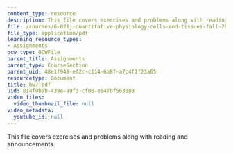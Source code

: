 ```yaml
---
content_type: resource
description: This file covers exercises and problems along with reading and announcements.
file: /courses/6-021j-quantitative-physiology-cells-and-tissues-fall-2004/814f9b9b439e99f3cf00e547bf563080_hw7.pdf
file_type: application/pdf
learning_resource_types:
- Assignments
ocw_type: OCWFile
parent_title: Assignments
parent_type: CourseSection
parent_uid: 48e1f949-ef2c-c114-6b8f-a7c4f1f23a65
resourcetype: Document
title: hw7.pdf
uid: 814f9b9b-439e-99f3-cf00-e547bf563080
video_files:
  video_thumbnail_file: null
video_metadata:
  youtube_id: null
---
```

This file covers exercises and problems along with reading and announcements.

